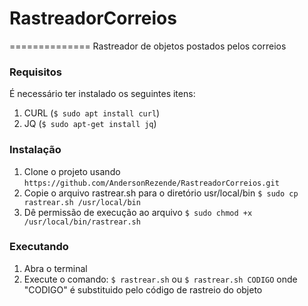 # RastreadorCorreios
==============
Rastreador de objetos postados pelos correios


### Requisitos
É necessário ter instalado os seguintes itens:
1. CURL (`$ sudo apt install curl`)
2. JQ (`$ sudo apt-get install jq`)

### Instalação

1. Clone o projeto usando `https://github.com/AndersonRezende/RastreadorCorreios.git`
2. Copie o arquivo rastrear.sh para o diretório usr/local/bin `$ sudo cp rastrear.sh /usr/local/bin`
3. Dê permissão de execução ao arquivo `$ sudo chmod +x /usr/local/bin/rastrear.sh`

### Executando

1. Abra o terminal
2. Execute o comando: `$ rastrear.sh` ou `$ rastrear.sh CODIGO` onde "CODIGO" é substituido pelo código de rastreio do objeto
